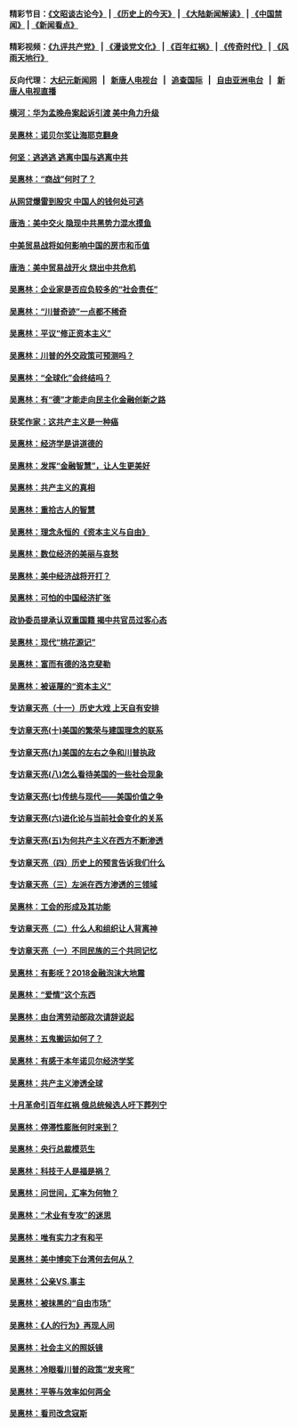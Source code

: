 #### 精彩节目：[《文昭谈古论今》](http://45.76.220.221/wenzhao) | [《历史上的今天》](http://45.76.220.221/today-in-history) | [《大陆新闻解读》](http://45.76.220.221/ntdtv-comedy) | [《中国禁闻》](http://45.76.220.221/ntdtv-news) | [《新闻看点》](http://45.76.220.221/news-insight) 

 #### 精彩视频：[《九评共产党》](http://45.76.220.221:10000/videos/jiuping) | [《漫谈党文化》](http://45.76.220.221:10000/videos/mtdwh) | [《百年红祸》](http://45.76.220.221:10000/videos/bnhh) | [《传奇时代》](http://45.76.220.221:10000/videos/legend) | [《风雨天地行》](http://45.76.220.221:10000/videos/fytdx) 

 #### 反向代理： [大纪元新闻网](http://45.76.220.221:10080/) &nbsp;&nbsp;|&nbsp;&nbsp; [新唐人电视台](http://45.76.220.221:8000/) &nbsp;&nbsp;|&nbsp;&nbsp; [追查国际](http://45.76.220.221:10010/) &nbsp;&nbsp;|&nbsp;&nbsp; [自由亚洲电台](http://45.76.220.221:9800/) &nbsp;&nbsp;|&nbsp;&nbsp; [新唐人电视直播](http://45.76.220.221/) 

#### [横河：华为孟晚舟案起诉引渡 美中角力升级](../pages/nsc423/n11027230.md?t=02190637) 

#### [吴惠林：诺贝尔奖让海耶克翻身](../pages/nsc423/n10890049.md?t=02190637) 

#### [何坚：逃逃逃 逃离中国与逃离中共](../pages/nsc423/n10592891.md?t=02190637) 

#### [吴惠林：“商战”何时了？](../pages/nsc423/n10573558.md?t=02190637) 

#### [从网贷爆雷到股灾 中国人的钱何处可逃](../pages/nsc423/n10572800.md?t=02190637) 

#### [唐浩：美中交火 隐现中共黑势力混水摸鱼](../pages/nsc423/n10544040.md?t=02190637) 

#### [中美贸易战将如何影响中国的房市和币值](../pages/nsc423/n10543697.md?t=02190637) 

#### [唐浩：美中贸易战开火 烧出中共危机](../pages/nsc423/n10540126.md?t=02190637) 

#### [吴惠林：企业家是否应负较多的“社会责任”](../pages/nsc423/n10535022.md?t=02190637) 

#### [吴惠林：“川普奇迹”一点都不稀奇](../pages/nsc423/n10512808.md?t=02190637) 

#### [吴惠林：平议“修正资本主义”](../pages/nsc423/n10495724.md?t=02190637) 

#### [吴惠林：川普的外交政策可预测吗？](../pages/nsc423/n10462387.md?t=02190637) 

#### [吴惠林：“全球化”会终结吗？](../pages/nsc423/n10452838.md?t=02190637) 

#### [吴惠林：有“德”才能走向民主化金融创新之路](../pages/nsc423/n10432292.md?t=02190637) 

#### [获奖作家：这共产主义是一种癌](../pages/nsc423/n10431541.md?t=02190637) 

#### [吴惠林：经济学是讲道德的](../pages/nsc423/n10398014.md?t=02190637) 

#### [吴惠林：发挥“金融智慧”，让人生更美好](../pages/nsc423/n10375019.md?t=02190637) 

#### [吴惠林：共产主义的真相](../pages/nsc423/n10351394.md?t=02190637) 

#### [吴惠林：重拾古人的智慧](../pages/nsc423/n10337691.md?t=02190637) 

#### [吴惠林：理念永恒的《资本主义与自由》](../pages/nsc423/n10316274.md?t=02190637) 

#### [吴惠林：数位经济的美丽与哀愁](../pages/nsc423/n10292946.md?t=02190637) 

#### [吴惠林：美中经济战将开打？](../pages/nsc423/n10258825.md?t=02190637) 

#### [吴惠林：可怕的中国经济扩张](../pages/nsc423/n10219147.md?t=02190637) 

#### [政协委员提承认双重国籍 揭中共官员过客心态](../pages/nsc423/n10208809.md?t=02190637) 

#### [吴惠林：现代“桃花源记”](../pages/nsc423/n10185234.md?t=02190637) 

#### [吴惠林：富而有德的洛克斐勒](../pages/nsc423/n10142264.md?t=02190637) 

#### [吴惠林：被诬蔑的“资本主义”](../pages/nsc423/n10124816.md?t=02190637) 

#### [专访章天亮（十一）历史大戏 上天自有安排](../pages/nsc423/n10094905.md?t=02190637) 

#### [专访章天亮(十)美国的繁荣与建国理念的联系](../pages/nsc423/n10094899.md?t=02190637) 

#### [专访章天亮(九)美国的左右之争和川普执政](../pages/nsc423/n10094889.md?t=02190637) 

#### [专访章天亮(八)怎么看待美国的一些社会现象](../pages/nsc423/n10094857.md?t=02190637) 

#### [专访章天亮(七)传统与现代——美国价值之争](../pages/nsc423/n10093140.md?t=02190637) 

#### [专访章天亮(六)进化论与当前社会变化的关系](../pages/nsc423/n10092036.md?t=02190637) 

#### [专访章天亮(五)为何共产主义在西方不断渗透](../pages/nsc423/n10083620.md?t=02190637) 

#### [专访章天亮（四）历史上的预言告诉我们什么](../pages/nsc423/n10083606.md?t=02190637) 

#### [专访章天亮（三）左派在西方渗透的三领域](../pages/nsc423/n10081115.md?t=02190637) 

#### [吴惠林：工会的形成及其功能](../pages/nsc423/n10080633.md?t=02190637) 

#### [专访章天亮（二）什么人和组织让人背离神](../pages/nsc423/n10076637.md?t=02190637) 

#### [专访章天亮（一）不同民族的三个共同记忆](../pages/nsc423/n10074188.md?t=02190637) 

#### [吴惠林：有影呒？2018金融泡沫大地震](../pages/nsc423/n10040534.md?t=02190637) 

#### [吴惠林：“爱情”这个东西](../pages/nsc423/n10019423.md?t=02190637) 

#### [吴惠林：由台湾劳动部政次请辞说起](../pages/nsc423/n9979679.md?t=02190637) 

#### [吴惠林：五鬼搬运如何了？](../pages/nsc423/n9925338.md?t=02190637) 

#### [吴惠林：有感于本年诺贝尔经济学奖](../pages/nsc423/n9871883.md?t=02190637) 

#### [吴惠林：共产主义渗透全球](../pages/nsc423/n9812748.md?t=02190637) 

#### [十月革命引百年红祸 俄总统候选人吁下葬列宁](../pages/nsc423/n9810182.md?t=02190637) 

#### [吴惠林：停滞性膨胀何时来到？](../pages/nsc423/n9764136.md?t=02190637) 

#### [吴惠林：央行总裁模范生](../pages/nsc423/n9728134.md?t=02190637) 

#### [吴惠林：科技于人是福是祸？](../pages/nsc423/n9672982.md?t=02190637) 

#### [吴惠林：问世间，汇率为何物？](../pages/nsc423/n9621788.md?t=02190637) 

#### [吴惠林：“术业有专攻”的迷思](../pages/nsc423/n9580363.md?t=02190637) 

#### [吴惠林：唯有实力才有和平](../pages/nsc423/n9529599.md?t=02190637) 

#### [吴惠林：美中博奕下台湾何去何从？](../pages/nsc423/n9483598.md?t=02190637) 

#### [吴惠林：公亲VS.事主](../pages/nsc423/n9425637.md?t=02190637) 

#### [吴惠林：被抹黑的“自由市场”](../pages/nsc423/n9351545.md?t=02190637) 

#### [吴惠林：《人的行为》再现人间](../pages/nsc423/n9296339.md?t=02190637) 

#### [吴惠林：社会主义的照妖镜](../pages/nsc423/n9243460.md?t=02190637) 

#### [吴惠林：冷眼看川普的政策“发夹弯”](../pages/nsc423/n9120684.md?t=02190637) 

#### [吴惠林：平等与效率如何两全](../pages/nsc423/n9075430.md?t=02190637) 

#### [吴惠林：看司改念寇斯](../pages/nsc423/n9024915.md?t=02190637) 

